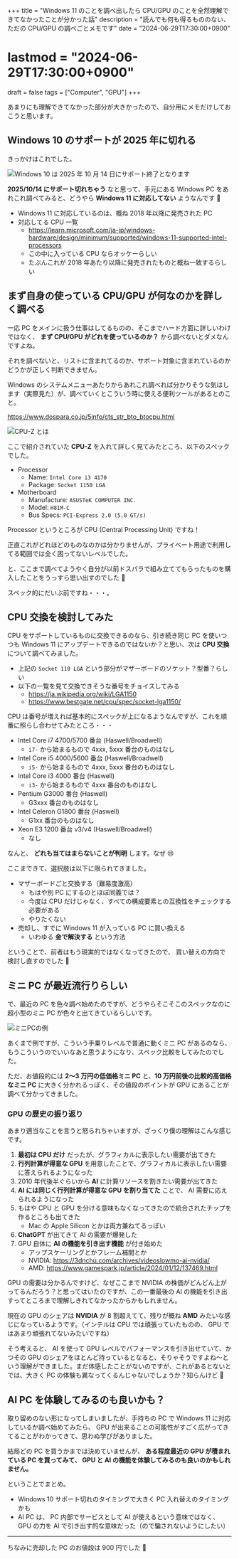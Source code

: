 +++
title = "Windows 11 のことを調べ出したら CPU/GPU のことを全然理解できてなかったことが分かった話"
description = "読んでも何も得るもののない、ただの CPU/GPU の調べごとメモです"
date = "2024-06-29T17:30:00+0900"
# lastmod = "2024-06-29T17:30:00+0900"
draft = false
tags = ["Computer", "GPU"]
+++

あまりにも理解できてなかった部分が大きかったので、自分用にメモだけしておこうと思います。

## Windows 10 のサポートが 2025 年に切れる

きっかけはこれでした。

![Windows 10 は 2025 年 10 月 14 日にサポート終了となります](resource01.png)

**2025/10/14 にサポート切れちゃう** なと思って、手元にある Windows PC をあれこれ調べてみると、どうやら **Windows 11 に対応してない** ようなんです :pleading_face:

- Windows 11 に対応しているのは、概ね 2018 年以降に発売された PC
- 対応してる CPU 一覧
  - https://learn.microsoft.com/ja-jp/windows-hardware/design/minimum/supported/windows-11-supported-intel-processors
  - この中に入っている CPU ならオッケーらしい
  - たぶんこれが 2018 年あたり以降に発売されたものと概ね一致するらしい

## まず自身の使っている CPU/GPU が何なのかを詳しく調べる

一応 PC をメインに扱う仕事はしてるものの、そこまでハード方面に詳しいわけではなく、
**まず CPU/GPU がどれを使っているのか？** から調べないとダメなんですよね。

それを調べないと、リストに含まれてるのか、サポート対象に含まれているのかどうかが正しく判断できません。

Windows のシステムメニューあたりからあれこれ調べれば分かりそうな気はします（実際見た）が、調べていくとこういう時に使える便利ツールがあるとのこと。

https://www.dospara.co.jp/5info/cts_str_bto_btocpu.html

![CPU-Z とは](resource02.png)

ここで紹介されていた **CPU-Z** を入れて詳しく見てみたところ、以下のスペックでした。

- Processor
  - Name: `Intel Core i3 4170`
  - Package: `Socket 1150 LGA`
- Motherboard
  - Manufacture: `ASUSTeK COMPUTER INC.`
  - Model: `H81M-C`
  - Bus Specs: `PCI-Express 2.0 (5.0 GT/s)`

Processor というところが CPU (Central Processing Unit) ですね！

正直これがどれほどのものなのかは分かりませんが、プライベート用途で利用してる範囲では全く困ってないレベルでした。

と、ここまで調べてようやく自分が以前ドスパラで組み立ててもらったものを購入したことをうっすら思い出すのでした :pleading_face:

スペック的にだいぶ前ですね・・・。

## CPU 交換を検討してみた

CPU をサポートしているものに交換できるのなら、引き続き同じ PC を使いつつも Windows 11 にアップデートできるのではないか？と思い、次は **CPU 交換** について調べてみました。

- 上記の `Socket 110 LGA` という部分がマザーボードのソケット？型番？らしい
- 以下の一覧を見て交換できそうな番号をチョイスしてみる
  - https://ja.wikipedia.org/wiki/LGA1150
  - https://www.bestgate.net/cpu/spec/socket-lga1150/

CPU は番号が増えれば基本的にスペックが上になるようなんですが、これを順番に照らし合わせてみたところ・・・

- Intel Core i7 4700/5700 番台 (Haswell/Broadwell)
  - `i7-` から始まるもので 4xxx, 5xxx 番台のものはなし
- Intel Core i5 4000/5600 番台 (Haswell/Broadwell)
  - `i5-` から始まるもので 4xxx, 5xxx 番台のものはなし
- Intel Core i3 4000 番台 (Haswell)
  - `i3-` から始まるもので 4xxx 番台のものはなし
- Pentium G3000 番台 (Haswell)
  - G3xxx 番台のものはなし
- Intel Celeron G1800 番台 (Haswell)
  - G1xx 番台のものはなし
- Xeon E3 1200 番台 v3/v4 (Haswell/Broadwell)
  - なし

なんと、 **どれも当てはまらないことが判明** します。なぜ :cry:

ここまできて、選択肢は以下に限られてきました。

- マザーボードごと交換する（難易度激高）
  - もはや別 PC にするのとほぼ同義では？
  - 今度は CPU だけじゃなく、すべての構成要素との互換性をチェックする必要がある
  - やりたくない
- 売却し、すでに Windows 11 が入っている PC に買い換える
  - いわゆる **金で解決する** という方法

ということで、前者はもう現実的ではなくなってきたので、
買い替えの方向で検討し直すのでした :pray:

## ミニ PC が最近流行りらしい

で、最近の PC を色々調べ始めたのですが、どうやらそこそこのスペックなのに超小型のミニ PC が色々と出てきているらしいです。

![ミニPCの例](resource03.png)

あくまで例ですが、こういう手乗りレベルで普通に動くミニ PC があるのなら、もうこういうのでいいなあと思うようになり、スペック比較をしてみたのでした。

ただ、お値段的には **2〜3 万円の低価格ミニ PC** と、**10 万円前後の比較的高価格なミニ PC** に大きく分かれるっぽく、その値段のポイントが GPU にあることが調べて分かってきました。

### GPU の歴史の振り返り

あまり適当なことを言うと怒られちゃいますが、ざっくり僕の理解はこんな感じです。

1. **最初は CPU だけ** だったが、グラフィカルに表示したい需要が出てきた
2. **行列計算が得意な GPU** を用意したことで、グラフィカルに表示したい需要に答えられるようになった
3. 2010 年代後半ぐらいから **AI** に計算リソースを割きたい需要が出てきた
4. **AI には同じく行列計算が得意な GPU を割り当てた** ことで、 AI 需要に応えられるようになった
5. もはや CPU と GPU を分ける意味もなくなってきたので統合されたチップを作るところも出てきた
   - Mac の Apple Silicon とかは両方兼ねてるっぽい
6. **ChatGPT** が出てきて AI の需要が爆発した
7. GPU 自体に **AI の機能を引き出す機能** が付き始めた
   - アップスケーリングとかフレーム補間とか
   - NVIDIA: https://3dnchu.com/archives/videoslowmo-ai-nvidia/
   - AMD: https://www.gamespark.jp/article/2024/01/12/137469.html

GPU の需要は分かるんですけど、なぜここまで NVIDIA の株価がどんどん上がってるんだろう？と思ってはいたのですが、この一番最後の AI の機能を引き出すってところまで理解しきれてなかったからかもしれません。

現在の GPU のシェアは **NVIDIA** が 8 割超えてて、残りが概ね **AMD** みたいな感じになっているようです。（インテルは CPU では頑張っていたものの、 GPU ではあまり頑張れてないみたいですね）

そう考えると、 AI を使って GPU レベルでパフォーマンスを引き出せていて、かつその GPU のシェアをほとんど持っているとなると、そりゃそうですよね〜という理解ができました。まだ体感したことがないのですが、これがあるとないとでは、大きく PC の体験も異なってくるんじゃないでしょうか？知らんけど :tada:

## AI PC を体験してみるのも良いかも？

取り留めのない形になってしまいましたが、手持ちの PC で Windows 11 に対応しているか調べ始めてみたら、 GPU が出来ることの可能性がすごく広がってきてることがわかってきて、思わぬ学びがありました。

結局どの PC を買うかまでは決めていませんが、 **ある程度最近の GPU が積まれている PC を買ってみて、 GPU と AI の機能を体験してみるのも良いのかもしれません。**

ということでまとめ。

- Windows 10 サポート切れのタイミングで大きく PC 入れ替えのタイミングかも
- AI PC は、 PC 内部でサービスとして AI が使えるという意味ではなく、 GPU の力を AI で引き出す的な意味だった（ので騙されないようにしたい）

---

ちなみに売却した PC のお値段は 900 円でした :pleading_face:
